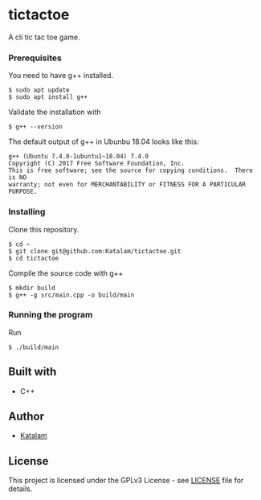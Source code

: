 # tictactoe

A cli tic tac toe game.

### Prerequisites

You need to have g++ installed.
```
$ sudo apt update
$ sudo apt install g++
```

Validate the installation with
```
$ g++ --version
```

The default output of g++ in Ubunbu 18.04 looks like this:
```
g++ (Ubuntu 7.4.0-1ubuntu1~18.04) 7.4.0
Copyright (C) 2017 Free Software Foundation, Inc.
This is free software; see the source for copying conditions.  There is NO
warranty; not even for MERCHANTABILITY or FITNESS FOR A PARTICULAR PURPOSE.
```

### Installing

Clone this repository.
```
$ cd ~
$ git clone git@github.com:Katalam/tictactoe.git
$ cd tictactoe
```
Compile the source code with g++
```
$ mkdir build
$ g++ -g src/main.cpp -o build/main
```

### Running the program
Run
```
$ ./build/main
```

## Built with

* C++

## Author

* [Katalam](https://github.com/Katalam)

## License

This project is licensed under the GPLv3 License - see [LICENSE](LICENSE) file for details.
